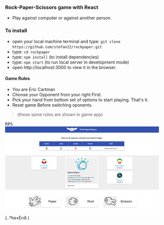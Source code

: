 ### Rock-Paper-Scissors game with React
- Play against computer or against another person.

### To install
- open your local machine terminal and type:
  `git clone https://github.com/stefan22/rockpaper.git`
- type: `cd rockpaper`
- type: `npm install` (to install dependencies)
- type: `npm start` (to run local server in development mode)
- open http://localhost:3000 to view it in the browser.

#### Game Rules
- You are Eric Cartman
- Choose your Opponent from your right First.
- Pick your hand from bottom set of options to start playing. That's it.
- Reset game Before switching oponents.

> (these same rules are shown in game app)




<kbd>RPS</kbd><br/>
![](src/images/rps.png)<br/>

(..†he•En∂.)
